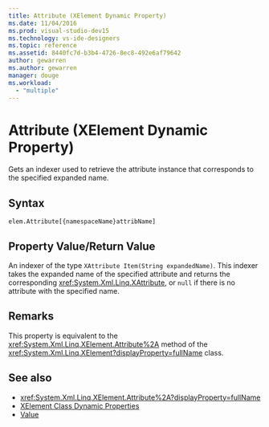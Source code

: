 ```yaml
---
title: Attribute (XElement Dynamic Property)
ms.date: 11/04/2016
ms.prod: visual-studio-dev15
ms.technology: vs-ide-designers
ms.topic: reference
ms.assetid: 8440fc7d-b3b4-4726-8ec8-492e6af79642
author: gewarren
ms.author: gewarren
manager: douge
ms.workload:
  - "multiple"
---
```

# Attribute (XElement Dynamic Property)

Gets an indexer used to retrieve the attribute instance that corresponds to the specified expanded name.

## Syntax

```
elem.Attribute[{namespaceName}attribName]
```

## Property Value/Return Value

An indexer of the type `XAttribute Item(String expandedName)`. This indexer takes the expanded name of the specified attribute and returns the corresponding <xref:System.Xml.Linq.XAttribute>, or `null` if there is no attribute with the specified name.

## Remarks

This property is equivalent to the <xref:System.Xml.Linq.XElement.Attribute%2A> method of the <xref:System.Xml.Linq.XElement?displayProperty=fullName> class.

## See also

- <xref:System.Xml.Linq.XElement.Attribute%2A?displayProperty=fullName>
- [XElement Class Dynamic Properties](../designers/xelement-class-dynamic-properties.md)
- [Value](../designers/value-xattribute-dynamic-property.md)